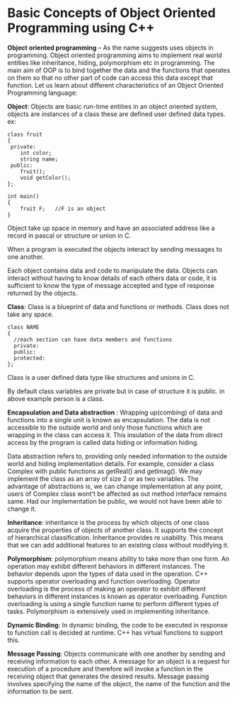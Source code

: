 # Basic Concepts of Object Oriented Programming using C++

**Object oriented programming** – As the name suggests uses objects in programming. Object oriented programming aims to implement real world entities like inheritance, hiding, polymorphism etc in programming. The main aim of OOP is to bind together the data and the functions that operates on them so that no other part of code can access this data except that function.
Let us learn about different characteristics of an Object Oriented Programming language:

**Object**: Objects are basic run-time entities in an object oriented system, objects are instances of a class these are defined user defined data types.
ex:
```
class fruit
{
 private:
    int color;
    string name;
 public:
    fruit();
    void getColor();
};
 
int main()
{
    fruit F;   //F is an object
}
```

 

Object take up space in memory and have an associated address like a record in pascal or structure or union in C.

When a program is executed the objects interact by sending messages to one another.

Each object contains data and code to manipulate the data. Objects can interact without having to know details of each others data or code, it is sufficient to know the type of message accepted and type of response returned by the objects.



**Class**: Class is a blueprint of data and functions or methods. Class does not take any space.

```
class NAME
{
  //each section can have data members and functions
  private: 
  public:
  protected:
};
```
Class is a user defined data type like structures and unions in C.

By default class variables are private but in case of structure it is public. in above example person is a class.



**Encapsulation and Data abstraction** : Wrapping up(combing) of data and functions into a single unit is known as encapsulation. The data is not accessible to the outside world and only those functions which are wrapping in the class can access it. This insulation of the data from direct access by the program is called data hiding or information hiding.

Data abstraction refers to, providing only needed information to the outside world and hiding implementation details. For example, consider a class Complex with public functions as getReal() and getImag(). We may implement the class as an array of size 2 or as two variables. The advantage of abstractions is, we can change implementation at any point, users of Complex class wont’t be affected as out method interface remains same. Had our implementation be public, we would not have been able to change it.



**Inheritance**: inheritance is the process by which objects of one class acquire the properties of objects of another class. It supports the concept of hierarchical classification. Inheritance provides re usability. This means that we can add additional features to an existing class without modifying it.



**Polymorphism**: polymorphism means ability to take more than one form. An operation may exhibit different behaviors in different instances. The behavior depends upon the types of data used in the operation.
C++ supports operator overloading and function overloading.
Operator overloading is the process of making an operator to exhibit different behaviors in different instances is known as operator overloading.
Function overloading is using a single function name to perform different types of tasks.
Polymorphism is extensively used in implementing inheritance.



**Dynamic Binding**: In dynamic binding, the code to be executed in response to function call is decided at runtime. C++ has virtual functions to support this.



**Message Passing**: Objects communicate with one another by sending and receiving information to each other. A message for an object is a request for execution of a procedure and therefore will invoke a function in the receiving object that generates the desired results. Message passing involves specifying the name of the object, the name of the function and the information to be sent.
